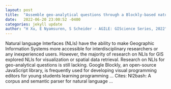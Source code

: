 ```yaml
---
layout: post
title:  "Assemble geo-analytical questions through a Blockly-based natural language interface"
date:   2022-06-20 23:00:52 -0400
categories: jekyll update
author: "H Xu, E Nyamsuren, S Scheider - AGILE: GIScience Series, 2022"
---
```

Natural language Interfaces (NLIs) have the ability to make Geographic Information Systems more accessible for interdisciplinary researchers or any inexperienced users. However, the majority of research on NLIs for GIS explored NLIs for visualization or spatial data retrieval. Research on NLIs for geo-analytical questions is still lacking. Google Blockly, an open-source JavaScript library, is frequently used for developing visual programming editors for young students learning programming …
Cites: ‪Nl2bash: A corpus and semantic parser for natural language …‬  